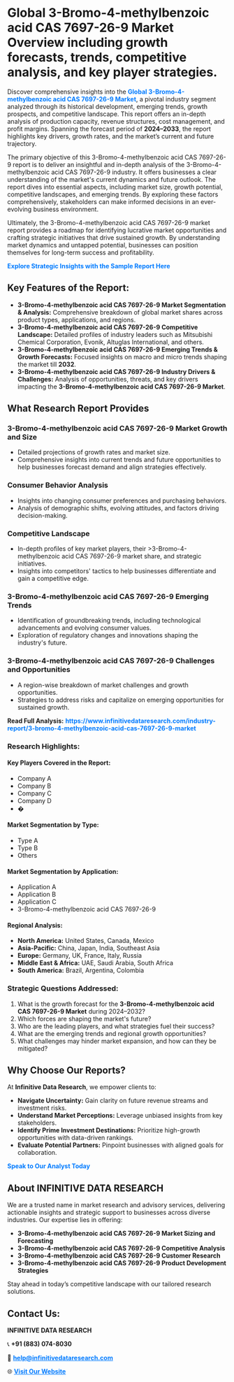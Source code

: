 <h1>Global 3-Bromo-4-methylbenzoic acid CAS 7697-26-9 Market Overview including growth forecasts, trends, competitive analysis, and key player strategies.</h1>
<p>
Discover comprehensive insights into the 
<a href="https://www.infinitivedataresearch.com/industry-report/3-bromo-4-methylbenzoic-acid-cas-7697-26-9-market" rel="dofollow" style="color: #007BFF; text-decoration: none;"><strong>Global 3-Bromo-4-methylbenzoic acid CAS 7697-26-9 Market</strong></a>, a pivotal industry segment analyzed through its historical development, emerging trends, growth prospects, and competitive landscape. This report offers an in-depth analysis of production capacity, revenue structures, cost management, and profit margins. Spanning the forecast period of <strong>2024–2033</strong>, the report highlights key drivers, growth rates, and the market’s current and future trajectory.
</p>
<p>
The primary objective of this 3-Bromo-4-methylbenzoic acid CAS 7697-26-9 report is to deliver an insightful and in-depth analysis of the 3-Bromo-4-methylbenzoic acid CAS 7697-26-9 industry. It offers businesses a clear understanding of the market's current dynamics and future outlook. The report dives into essential aspects, including market size, growth potential, competitive landscapes, and emerging trends. By exploring these factors comprehensively, stakeholders can make informed decisions in an ever-evolving business environment.
</p>
<p>
Ultimately, the 3-Bromo-4-methylbenzoic acid CAS 7697-26-9 market report provides a roadmap for identifying lucrative market opportunities and crafting strategic initiatives that drive sustained growth. By understanding market dynamics and untapped potential, businesses can position themselves for long-term success and profitability.
</p>
<p>
<a href="https://www.infinitivedataresearch.com/request-sample/reportId=103930" style="color: #007BFF; text-decoration: none;"><strong>Explore Strategic Insights with the Sample Report Here</strong></a>
</p>

<h2>Key Features of the Report:</h2>
<ul>
<li><strong>3-Bromo-4-methylbenzoic acid CAS 7697-26-9 Market Segmentation & Analysis:</strong> Comprehensive breakdown of global market shares across product types, applications, and regions.</li>
<li><strong>3-Bromo-4-methylbenzoic acid CAS 7697-26-9 Competitive Landscape:</strong> Detailed profiles of industry leaders such as Mitsubishi Chemical Corporation, Evonik, Altuglas International, and others.</li>
<li><strong>3-Bromo-4-methylbenzoic acid CAS 7697-26-9 Emerging Trends & Growth Forecasts:</strong> Focused insights on macro and micro trends shaping the market till <strong>2032</strong>.</li>
<li><strong>3-Bromo-4-methylbenzoic acid CAS 7697-26-9 Industry Drivers & Challenges:</strong> Analysis of opportunities, threats, and key drivers impacting the <strong>3-Bromo-4-methylbenzoic acid CAS 7697-26-9 Market</strong>.</li>
</ul>

<h2>What Research Report Provides</h2>
<h3>3-Bromo-4-methylbenzoic acid CAS 7697-26-9 Market Growth and Size</h3>
<ul>
<li>Detailed projections of growth rates and market size.</li>
<li>Comprehensive insights into current trends and future opportunities to help businesses forecast demand and align strategies effectively.</li>
</ul>

<h3>Consumer Behavior Analysis</h3>
<ul>
<li>Insights into changing consumer preferences and purchasing behaviors.</li>
<li>Analysis of demographic shifts, evolving attitudes, and factors driving decision-making.</li>
</ul>

<h3>Competitive Landscape</h3>
<ul>
<li>In-depth profiles of key market players, their >3-Bromo-4-methylbenzoic acid CAS 7697-26-9 market share, and strategic initiatives.</li>
<li>Insights into competitors' tactics to help businesses differentiate and gain a competitive edge.</li>
</ul>

<h3>3-Bromo-4-methylbenzoic acid CAS 7697-26-9 Emerging Trends</h3>
<ul>
<li>Identification of groundbreaking trends, including technological advancements and evolving consumer values.</li>
<li>Exploration of regulatory changes and innovations shaping the industry's future.</li>
</ul>

<h3>3-Bromo-4-methylbenzoic acid CAS 7697-26-9 Challenges and Opportunities</h3>
<ul>
<li>A region-wise breakdown of market challenges and growth opportunities.</li>
<li>Strategies to address risks and capitalize on emerging opportunities for sustained growth.</li>
</ul>
<p><strong>Read Full Analysis:</strong> <a href="https://www.infinitivedataresearch.com/industry-report/3-bromo-4-methylbenzoic-acid-cas-7697-26-9-market" rel="dofollow" style="color: #007BFF; text-decoration: none;"><strong>https://www.infinitivedataresearch.com/industry-report/3-bromo-4-methylbenzoic-acid-cas-7697-26-9-market</strong></a></p>
<h3>Research Highlights:</h3>
<h4>Key Players Covered in the Report:</h4>
<ul><li>Company A</li><li>Company B</li><li>Company C</li><li>Company D</li><li>�</li></ul>
<h4>Market Segmentation by Type:</h4>
<ul><li>Type A</li><li>Type B</li><li>Others</li></ul>
<h4>Market Segmentation by Application:</h4>
<ul><li>Application A</li><li>Application B</li><li>Application C</li><li>3-Bromo-4-methylbenzoic acid CAS 7697-26-9</li></ul>

<h4>Regional Analysis:</h4>
<ul>
<li><strong>North America:</strong> United States, Canada, Mexico</li>
<li><strong>Asia-Pacific:</strong> China, Japan, India, Southeast Asia</li>
<li><strong>Europe:</strong> Germany, UK, France, Italy, Russia</li>
<li><strong>Middle East & Africa:</strong> UAE, Saudi Arabia, South Africa</li>
<li><strong>South America:</strong> Brazil, Argentina, Colombia</li>
</ul>

<h3>Strategic Questions Addressed:</h3>
<ol>
<li>What is the growth forecast for the <strong>3-Bromo-4-methylbenzoic acid CAS 7697-26-9 Market</strong> during 2024–2032?</li>
<li>Which forces are shaping the market's future?</li>
<li>Who are the leading players, and what strategies fuel their success?</li>
<li>What are the emerging trends and regional growth opportunities?</li>
<li>What challenges may hinder market expansion, and how can they be mitigated?</li>
</ol>

<h2>Why Choose Our Reports?</h2>
<p>At <strong>Infinitive Data Research</strong>, we empower clients to:</p>
<ul>
<li><strong>Navigate Uncertainty:</strong> Gain clarity on future revenue streams and investment risks.</li>
<li><strong>Understand Market Perceptions:</strong> Leverage unbiased insights from key stakeholders.</li>
<li><strong>Identify Prime Investment Destinations:</strong> Prioritize high-growth opportunities with data-driven rankings.</li>
<li><strong>Evaluate Potential Partners:</strong> Pinpoint businesses with aligned goals for collaboration.</li>
</ul>
<p><a href="https://www.infinitivedataresearch.com/industry-report/3-bromo-4-methylbenzoic-acid-cas-7697-26-9-market" rel="dofollow" style="color: #007BFF; text-decoration: none;"><strong>Speak to Our Analyst Today</strong></a></p>

<h2>About INFINITIVE DATA RESEARCH</h2>
<p>We are a trusted name in market research and advisory services, delivering actionable insights and strategic support to businesses across diverse industries. Our expertise lies in offering:</p>
<ul>
<li><strong>3-Bromo-4-methylbenzoic acid CAS 7697-26-9 Market Sizing and Forecasting</strong></li>
<li><strong>3-Bromo-4-methylbenzoic acid CAS 7697-26-9 Competitive Analysis</strong></li>
<li><strong>3-Bromo-4-methylbenzoic acid CAS 7697-26-9 Customer Research</strong></li>
<li><strong>3-Bromo-4-methylbenzoic acid CAS 7697-26-9 Product Development Strategies</strong></li>
</ul>
<p>Stay ahead in today’s competitive landscape with our tailored research solutions.</p>

<h2>Contact Us:</h2>
<p><strong>INFINITIVE DATA RESEARCH</strong></p>
<p>📞 <strong>+91 (883) 074-8030</strong></p>
<p>📧 <strong><a href="mailto:help@infinitivedataresearch.com" style="color: #007BFF;">help@infinitivedataresearch.com</a></strong></p>
<p>🌐 <strong><a href="https://www.infinitivedataresearch.com" rel="dofollow" style="color: #007BFF;">Visit Our Website</a></strong></p>